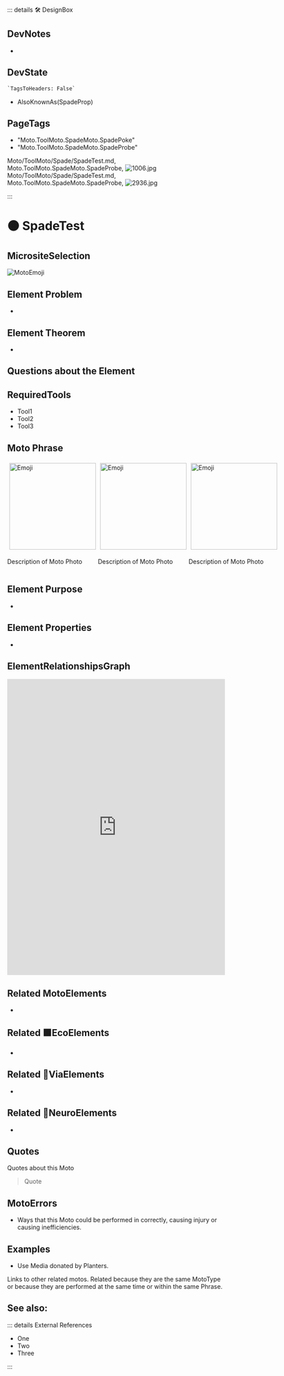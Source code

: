 ::: details 🛠 <dev>DesignBox</dev>

## DevNotes

-

## DevState

```py
`TagsToHeaders: False`
```

- AlsoKnownAs(SpadeProp)

<h2>PageTags</h2>

- "Moto.ToolMoto.SpadeMoto.SpadePoke"
- "Moto.ToolMoto.SpadeMoto.SpadeProbe"

Moto/ToolMoto/Spade/SpadeTest.md, <dev>Moto.ToolMoto.SpadeMoto.SpadeProbe</dev>, ![1006.jpg](/PaperPhoto/1006.jpg)
Moto/ToolMoto/Spade/SpadeTest.md, <dev>Moto.ToolMoto.SpadeMoto.SpadeProbe</dev>, ![2936.jpg](/PaperPhoto/2936.jpg)

:::

# 🟠 <moto>SpadeTest</moto>

## MicrositeSelection

![MotoEmoji](/Moto/Moto_Emoji.png)

## Element Problem

-

## Element Theorem

-

## Questions about the Element

## RequiredTools

- Tool1
- Tool2
- Tool3

## <moto>Moto Phrase</moto>

<div style="display: flex">
    <div>
        <img style="margin: 5px" height="200" width="200" alt="Emoji" src="/Moto/Moto_Emoji.png"/>
        <p>Description of Moto Photo</p>
    </div>
    <div>
        <img style="margin: 5px" height="200" width="200" alt="Emoji" src="/Moto/Moto_Emoji.png"/>
        <p>Description of Moto Photo</p>
    </div>
    <div>
        <img style="margin: 5px" height="200" width="200" alt="Emoji" src="/Moto/Moto_Emoji.png"/>
        <p>Description of Moto Photo</p>
    </div>
</div>

## Element Purpose

- 

## Element Properties

- 


## ElementRelationshipsGraph

<iframe 
    width="100%" 
    height="684" 
    frameborder="0"
    src="https://observablehq.com/embed/@d3/force-directed-graph/2?cells=chart"
></iframe>

## Related <moto>MotoElements</moto>
- 

## Related 🟩<eco>EcoElements</eco>
- 
## Related 🔻<via>ViaElements</via>
- 

## Related 💜<neuro>NeuroElements</neuro> 
-  
## Quotes

Quotes about this Moto

> Quote

## MotoErrors

- Ways that this Moto could be performed in correctly, causing injury or causing inefficiencies.

## Examples

- Use Media donated by Planters. 



Links to other related motos. Related because they are the same MotoType or because they are performed at the same time or within the same Phrase. 

## See also:



::: details External References

- One
- Two
- Three

:::

